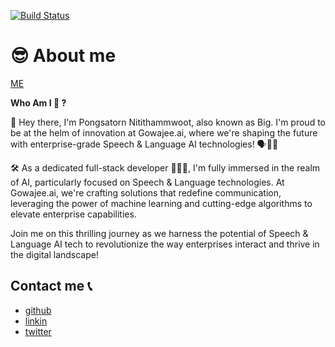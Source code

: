 [![Build Status](https://travis-ci.org/biigpongsatorn/biigpongsatorn.github.io.svg?branch=dev)](https://travis-ci.org/biigpongsatorn/biigpongsatorn.github.io)

#  😎 About me

[ME](https://biigpongsatorn.github.io/)

**Who Am I 🤔 ?**

🚀 Hey there, I'm Pongsatorn Nitithammwoot, also known as Big. I'm proud to be at the helm of innovation at Gowajee.ai, where we're shaping the future with enterprise-grade Speech & Language AI technologies! 🗣️🤖✨

🛠️ As a dedicated full-stack developer 👨🏻‍💻, I'm fully immersed in the realm of AI, particularly focused on Speech & Language technologies. At Gowajee.ai, we're crafting solutions that redefine communication, leveraging the power of machine learning and cutting-edge algorithms to elevate enterprise capabilities.

Join me on this thrilling journey as we harness the potential of Speech & Language AI tech to revolutionize the way enterprises interact and thrive in the digital landscape!

## Contact me 📞

- [github](https://github.com/biigpongsatorn)
- [linkin](https://www.linkedin.com/in/pongsatorn-nitithammawoot-50b719152/)
- [twitter](https://twitter.com/0xbiig)
